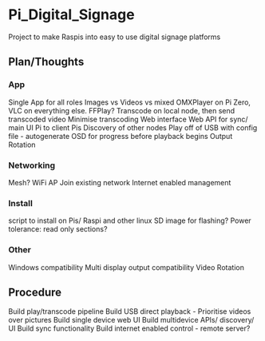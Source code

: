 # Pi_Digital_Signage
Project to make Raspis into easy to use digital signage platforms

## Plan/Thoughts

### App
Single App for all roles
Images vs Videos vs mixed
OMXPlayer on Pi Zero, VLC on everything else. FFPlay?
Transcode on local node, then send transcoded video
Minimise transcoding
Web interface
Web API for sync/ main UI Pi to client Pis
Discovery of other nodes
Play off of USB with config file - autogenerate
OSD for progress before playback begins
Output Rotation

### Networking

Mesh?
WiFi AP
Join existing network
Internet enabled management

### Install

script to install on Pis/ Raspi and other linux
SD image for flashing?
Power tolerance: read only sections?

### Other

Windows compatibility
Multi display output compatibility
Video Rotation

## Procedure

Build play/transcode pipeline
Build USB direct playback - Prioritise videos over pictures
Build single device web UI
Build multidevice APIs/ discovery/ UI
Build sync functionality
Build internet enabled control - remote server?
